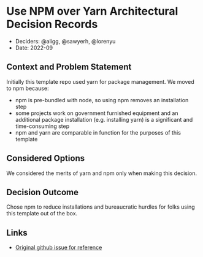 # Use NPM over Yarn Architectural Decision Records

* Deciders: @aligg, @sawyerh, @lorenyu
* Date: 2022-09


## Context and Problem Statement
Initially this template repo used yarn for package management. We moved to npm because: 
* npm is pre-bundled with node, so using npm removes an installation step
* some projects work on government furnished equipment and an additional package installation (e.g. installing yarn) is a significant and time-consuming step 
* npm and yarn are comparable in function for the purposes of this template


## Considered Options
We considered the merits of yarn and npm only when making this decision. 

## Decision Outcome
Chose npm to reduce installations and bureaucratic hurdles for folks using this template out of the box. 

## Links
* [Original github issue for reference](https://github.com/navapbc/template-application-nextjs/issues/11)